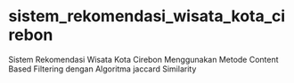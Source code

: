 # sistem_rekomendasi_wisata_kota_cirebon
Sistem Rekomendasi Wisata Kota Cirebon Menggunakan Metode Content Based Filtering dengan Algoritma jaccard Similarity
